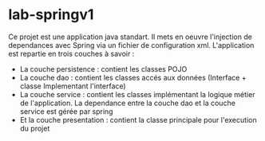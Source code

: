 # lab-springv1
Ce projet est une application java standart. 
Il mets en oeuvre l'injection de dependances avec Spring via un fichier de configuration xml. 
L'application est repartie en trois couches à savoir :
- La couche persistence : contient les classes POJO
- La couche dao : contient les classes accés aux données (Interface + classe Implementant l'interface)
- La couche service : contient les classes implémentant la logique métier de l'application. 
La dependance entre la couche dao et la couche service est gérée par spring
- Et la couche presentation : contient la classe principale pour l'execution du projet
